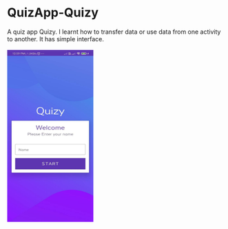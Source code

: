 # QuizApp-Quizy
A quiz app Quizy. I learnt how to transfer data or use data from one activity to another. It has simple interface. 
<br>
<br>
<img src="https://github.com/Virendra-khorwal/QuizApp-Quizy/blob/master/Screen%201.jpeg" width="200" height="400">
